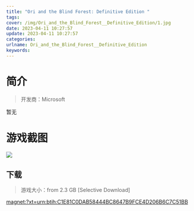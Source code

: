 ```yaml
---
title: "Ori and the Blind Forest: Definitive Edition "
tags: 
cover: /img/Ori_and_the_Blind_Forest__Definitive_Edition/1.jpg
date: 2023-04-11 10:27:57
update: 2023-04-11 10:27:57
categories: 
urlname: Ori_and_the_Blind_Forest__Definitive_Edition
keywords: 
---
```

# 简介

> 开发商：Microsoft

暂无

# 游戏截图

![](/img/Ori_and_the_Blind_Forest__Definitive_Edition/2.jpg)


## 下载

> 游戏大小：from 2.3 GB [Selective Download]

[magnet:?xt=urn:btih:C1E81C0DAB58444BC8647B9FCE4D206B6C7C51BB](magnet:?xt=urn:btih:C1E81C0DAB58444BC8647B9FCE4D206B6C7C51BB)
